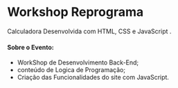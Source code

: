 # Workshop Reprograma
Calculadora Desenvolvida com HTML, CSS e JavaScript .

#### Sobre o Evento:
* WorkShop de Desenvolvimento Back-End;
* conteúdo de Logica de Programação;
* Criação das Funcionalidades do site com JavaScript.

